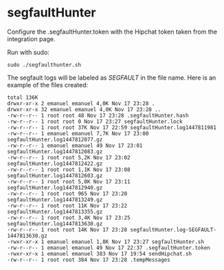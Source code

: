 # segfaultHunter

Configure the .segfaultHunter.token with the Hipchat token taken from the integration page.

Run with sudo:

```
sudo ./segfaulthunter.sh
```

The segfault logs will be labeled as *SEGFAULT* in the file name. Here is an example of the 
files created:

```
total 136K
drwxr-xr-x 2 emanuel emanuel 4,0K Nov 17 23:28 .
drwxr-xr-x 32 emanuel emanuel 4,0K Nov 17 23:28 ..
-rw-r--r-- 1 root root 48 Nov 17 23:28 .segfaultHunter.hash
-rw-r--r-- 1 root root 0 Nov 17 23:27 segfaultHunter.lock
-rw-r--r-- 1 root root 37K Nov 17 22:59 segfaultHunter.log1447811981
-rw-r--r-- 1 emanuel emanuel 7,7K Nov 17 23:00 segfaultHunter.log1447812077.gz
-rw-r--r-- 1 emanuel emanuel 49 Nov 17 23:01 segfaultHunter.log1447812083.gz
-rw-r--r-- 1 root root 5,2K Nov 17 23:02 segfaultHunter.log1447812422.gz
-rw-r--r-- 1 root root 1,1K Nov 17 23:08 segfaultHunter.log1447812603.gz
-rw-r--r-- 1 root root 5,0K Nov 17 23:11 segfaultHunter.log1447812940.gz
-rw-r--r-- 1 root root 965 Nov 17 23:20 segfaultHunter.log1447813249.gz
-rw-r--r-- 1 root root 11K Nov 17 23:22 segfaultHunter.log1447813355.gz
-rw-r--r-- 1 root root 3,4K Nov 17 23:25 segfaultHunter.log1447813630.gz
-rw-r--r-- 1 root root 14K Nov 17 23:28 segfaultHunter.log-SEGFAULT-1447813630.gz
-rwxr-xr-x 1 emanuel emanuel 1,8K Nov 17 23:27 segfaultHunter.sh
-rw-r--r-- 1 emanuel emanuel 49 Nov 17 22:37 .segfaultHunter.token
-rwxr-xr-x 1 emanuel emanuel 383 Nov 17 19:54 sendHipchat.sh
-rw-r--r-- 1 root root 384 Nov 17 23:28 .tempMessages
```

